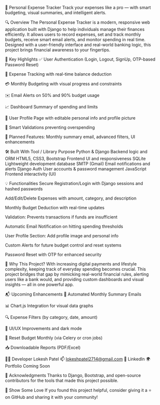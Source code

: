 💼 Personal Expense Tracker
Track your expenses like a pro — with smart budgeting, visual summaries, and intelligent alerts.

🔍 Overview
The Personal Expense Tracker is a modern, responsive web application built with Django to help individuals manage their finances efficiently. It allows users to record expenses, set and track monthly budgets, receive smart email alerts, and monitor spending in real time. Designed with a user-friendly interface and real-world banking logic, this project brings financial awareness to your fingertips.

🌟 Key Highlights
✅ User Authentication (Login, Logout, SignUp, OTP-based Password Reset)

🧾 Expense Tracking with real-time balance deduction

💳 Monthly Budgeting with visual progress and constraints

✉️ Email Alerts on 50% and 90% budget usage

📈 Dashboard Summary of spending and limits

👤 User Profile Page with editable personal info and profile picture

🔄 Smart Validations preventing overspending

🧠 Planned Features: Monthly summary email, advanced filters, UI enhancements

🛠 Built With
Tool / Library	Purpose
Python & Django	Backend logic and ORM
HTML5, CSS3, Bootstrap	Frontend UI and responsiveness
SQLite	Lightweight development database
SMTP (Gmail)	Email notifications and alerts
Django Auth	User accounts & password management
JavaScript	Frontend interactivity (UI)

💡 Functionalities
Secure Registration/Login with Django sessions and hashed passwords

Add/Edit/Delete Expenses with amount, category, and description

Monthly Budget Deduction with real-time updates

Validation: Prevents transactions if funds are insufficient

Automatic Email Notification on hitting spending thresholds

User Profile Section: Add profile image and personal info

Custom Alerts for future budget control and reset systems

Password Reset with OTP for enhanced security

📌 Why This Project?
With increasing digital payments and lifestyle complexity, keeping track of everyday spending becomes crucial. This project bridges that gap by mimicking real-world financial rules, alerting users like a bank would,
and providing custom dashboards and visual insights — all in one powerful app.

📬 Upcoming Enhancements
📧 Automated Monthly Summary Emails

📊 Chart.js Integration for visual data graphs

🔍 Expense Filters (by category, date, amount)

🎨 UI/UX Improvements and dark mode

🔄 Reset Budget Monthly (via Celery or cron jobs)

📥 Downloadable Reports (PDF/Excel)

👨‍💻 Developer
Lokesh Patel
📫 lokeshpatel2714@gmail.com
🔗 LinkedIn
🌍 Portfolio Coming Soon

💖 Acknowledgments
Thanks to Django, Bootstrap, and open-source contributors for the tools that made this project possible.

🌟 Show Some Love
If you found this project helpful, consider giving it a ⭐ on GitHub and sharing it with your community!
